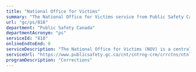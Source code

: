 ```yaml
---
title: "National Office for Victims"
summary: "The National Office for Victims service from Public Safety Canada is not available end-to-end online, according to the GC Service Inventory."
url: "gc/ps/818"
department: "Public Safety Canada"
departmentAcronym: "ps"
serviceId: "818"
onlineEndtoEnd: 0
serviceDescription: "The National Office for Victims (NOV) is a central resource that offers information on the federal corrections and conditional release system to victims of federal offenders, victim serving organizations and the general public and performs a referral function to the Correctional Service of Canada and the Parole Board of Canada to individuals with specific information inquiries. A federal offender is someone who has been sentenced to serve two years or more in federal custody. In accordance with the Canadian Victim Bill of Rights (CVBR) every federal department, agency or body that is involved in the criminal justice system must have a complaints resolution mechanism (see https://www.publicsafety.gc.ca/cnt/rsrcs/pblctns/2019-vcrm-cvbr/index-en.aspx)."
serviceUrl: "https://www.publicsafety.gc.ca/cnt/cntrng-crm/crrctns/ntnl-ffc-vctms-en.aspx"
programDescription: "Corrections"
---
```


